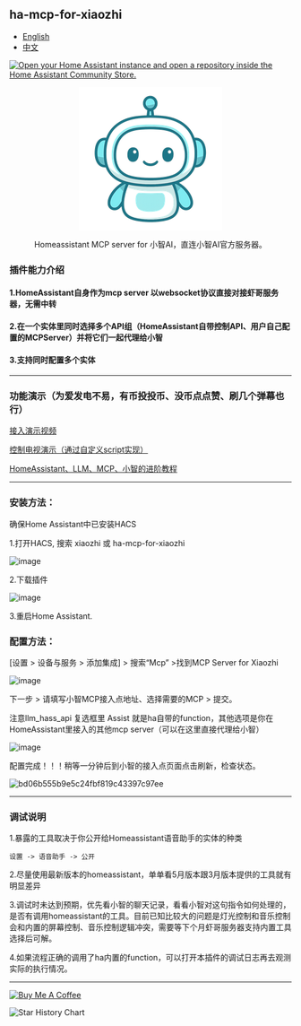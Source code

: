 ## ha-mcp-for-xiaozhi
- [English](README.en.md)
- [中文](README.md)


[![Open your Home Assistant instance and open a repository inside the Home Assistant Community Store.](https://my.home-assistant.io/badges/hacs_repository.svg)](https://my.home-assistant.io/redirect/hacs_repository/?owner=c1pher-cn&repository=ha-mcp-for-xiaozhi&category=integration)

<p align="center">
  <img src="https://raw.githubusercontent.com/c1pher-cn/brands/refs/heads/master/custom_integrations/ws_mcp_server/icon.png" alt="Alt Text" align="center">
</p>  

<p align="center"> 
Homeassistant MCP server for 小智AI，直连小智AI官方服务器。
</p>



### 插件能力介绍
#### 1.HomeAssistant自身作为mcp server 以websocket协议直接对接虾哥服务器，无需中转
#### 2.在一个实体里同时选择多个API组（HomeAssistant自带控制API、用户自己配置的MCPServer）并将它们一起代理给小智
#### 3.支持同时配置多个实体

---
### 功能演示（为爱发电不易，有币投投币、没币点点赞、刷几个弹幕也行）

<a href="https://www.bilibili.com/video/BV1FMFyejExX" > 接入演示视频 </a>

<a href="https://www.bilibili.com/video/BV18DM8zuEYV" > 控制电视演示（通过自定义script实现）</a>

<a href="https://www.bilibili.com/video/BV1SruXzqEW5" > HomeAssistant、LLM、MCP、小智的进阶教程 </a>

---
 
### 安装方法：

确保Home Assistant中已安装HACS

1.打开HACS, 搜索 xiaozhi 或 ha-mcp-for-xiaozhi

<img width="2316" height="238" alt="image" src="https://github.com/user-attachments/assets/fa49ee7c-b503-49fa-ad63-512499fa3885" />


2.下载插件

<img width="748" height="580" alt="image" src="https://github.com/user-attachments/assets/1ee75d6f-e1b0-4073-a2c7-ee0d72d002ca" />


3.重启Home Assistant.


### 配置方法：

[设置 > 设备与服务 > 添加集成] > 搜索“Mcp” >找到MCP Server for Xiaozhi

<img width="888" height="478" alt="image" src="https://github.com/user-attachments/assets/07a70fe1-8c6e-4679-84df-1ea05114b271" />



下一步 > 请填写小智MCP接入点地址、选择需要的MCP > 提交。

注意llm_hass_api 复选框里  Assist 就是ha自带的function，其他选项是你在HomeAssistant里接入的其他mcp server（可以在这里直接代理给小智）

<img width="774" height="632" alt="image" src="https://github.com/user-attachments/assets/38e98fde-8a6c-4434-932c-840c25dc6e28" />


配置完成！！！稍等一分钟后到小智的接入点页面点击刷新，检查状态。

![bd06b555b9e5c24fbf819c43397c97ee](https://github.com/user-attachments/assets/ace79a44-6197-4e94-8c49-ab9048ed4502)



---

### 调试说明

 1.暴露的工具取决于你公开给Homeassistant语音助手的实体的种类
 
    设置 -> 语音助手 -> 公开
   
 2.尽量使用最新版本的homeassistant，单单看5月版本跟3月版本提供的工具就有明显差异

 3.调试时未达到预期，优先看小智的聊天记录，看看小智对这句指令如何处理的，是否有调用homeassistant的工具。目前已知比较大的问题是灯光控制和音乐控制会和内置的屏幕控制、音乐控制逻辑冲突，需要等下个月虾哥服务器支持内置工具选择后可解。

 4.如果流程正确的调用了ha内置的function，可以打开本插件的调试日志再去观测实际的执行情况。
 
---
<a href="https://buymeacoffee.com/c1pher_cn" target="_blank" rel="noreferrer noopener">
  <img src="https://cdn.buymeacoffee.com/buttons/v2/default-yellow.png" alt="Buy Me A Coffee">
</a>

<a href="https://star-history.com/#c1pher-cn/ha-mcp-for-xiaozhi&Date"></a>

 <picture>
   <source media="(prefers-color-scheme: dark)" srcset="https://api.star-history.com/svg?repos=c1pher-cn/ha-mcp-for-xiaozhi&type=Date&theme=dark" />
   <source media="(prefers-color-scheme: light)" srcset="https://api.star-history.com/svg?repos=c1pher-cn/ha-mcp-for-xiaozhi&type=Date" />
   <img alt="Star History Chart" src="https://api.star-history.com/svg?repos=c1pher-cn/ha-mcp-for-xiaozhi&type=Date" />
 </picture>
</a>


 
 

